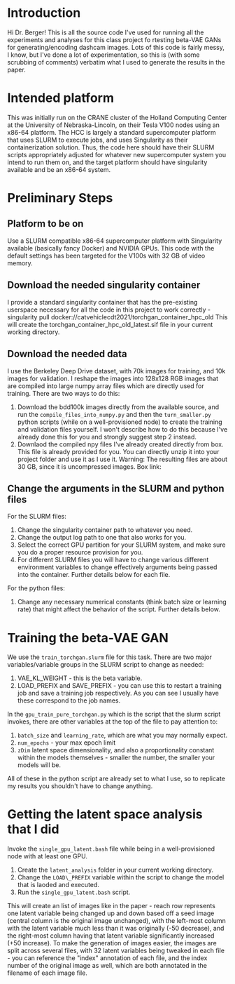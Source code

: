 # Introduction
Hi Dr. Berger! This is all the source code I've used for running all the experiments and analyses for this class project fo rtesting beta-VAE GANs for generating/encoding dashcam images.
Lots of this code is fairly messy, I know, but I've done a lot of experimentation, so this is (with some scrubbing of comments) verbatim what I used to generate the results in the paper.
# Intended platform
This was initially run on the CRANE cluster of the Holland Computing Center at the University of Nebraska-Lincoln, on their Tesla V100 nodes using an x86-64 platform.
The HCC is largely a standard supercomputer platform that uses SLURM to execute jobs, and uses Singularity as their containerization solution.
Thus, the code here should have their SLURM scripts appropriately adjusted for whatever new supercomputer system you intend to run them on, and the target platform should have singularity available and be an x86-64 system.
# Preliminary Steps

## Platform to be on
Use a SLURM compatible x86-64 supercomputer platform with Singularity available (basically fancy Docker) and NVIDIA GPUs. This code with the default settings has been targeted for the V100s with 32 GB of video memory.
## Download the needed singularity container
I provide a standard singularity container that has the pre-existing userspace necessary for all the code in this project to work correctly -
    singularity pull docker://catvehiclecdt2021/torchgan_container_hpc_old
This will create the torchgan_container_hpc_old_latest.sif file in your current working directory.
## Download the needed data
I use the Berkeley Deep Drive dataset, with 70k images for training, and 10k images for validation. I reshape the images into 128x128 RGB images that are compiled into large numpy array files which are directly used for training.
There are two ways to do this:
1. Download the bdd100k images directly from the available source, and run the ```compile_files_into_numpy.py``` and then the ```turn_smaller.py``` python scripts (while on a well-provisioned node) to create the training and validation files yourself. I won't describe how to do this because I've already done this for you and strongly suggest step 2 instead.
2. Downlaod the compiled npy files I've already created directly from box. This file is already provided for you. You can directly unzip it into your project folder and use it as I use it. Warning: The resulting files are about 30 GB, since it is uncompressed images. Box link:

## Change the arguments in the SLURM and python files
For the SLURM files:
1. Change the singularity container path to whatever you need.
2. Change the output log path to one that also works for you.
3. Select the correct GPU partition for your SLURM system, and make sure you do a proper resource provision for you.
3. For different SLURM files you will have to change various different environment variables to change effectively arguments being passed into the container. Further details below for each file.

For the python files:
1. Change any necessary numerical constants (think batch size or learning rate) that might affect the behavior of the script. Further details below.

# Training the beta-VAE GAN
We use the ```train_torchgan.slurm``` file for this task.
There are two major variables/variable groups in the SLURM script to change as needed:
1. VAE\_KL\_WEIGHT - this is the beta variable.
2. LOAD\_PREFIX and SAVE\_PREFIX - you can use this to restart a training job and save a training job respectively. As you can see I usually have these correspond to the job names.

In the ```gpu_train_pure_torchgan.py``` which is the script that the slurm script invokes, there are other variables at the top of the file to pay attention to:
1. ```batch_size``` and ```learning_rate```, which are what you may normally expect.
2. ```num_epochs``` - your max epoch limit
3. ```zDim``` latent space dimensionality, and also a proportionality constant within the models themselves - smaller the number, the smaller your models will be.

All of these in the python script are already set to what I use, so to replicate my results you shouldn't have to change anything.

# Getting the latent space analysis that I did
Invoke the ```single_gpu_latent.bash``` file while being in a well-provisioned node with at least one GPU. 
1. Create the ```latent_analysis``` folder in your current working directory.
2. Change the ```LOAD\_PREFIX``` variable within the script to change the model that is laoded and executed.
3. Run the ```single_gpu_latent.bash``` script.

This will create an list of images like in the paper - reach row represents one latent variable being changed up and down based off a seed image (central column is the original image unchanged), with the left-most column with the latent variable much less than it was originally (-50 decrease), and the right-most column having that latent variable significantly increased (+50 increase).
To make the generation of images easier, the images are split across several files, with 32 latent variables being tweaked in each file - you can reference the "index" annotation of each file, and the index number of the original image as well, which are both annotated in the filename of each image file.

